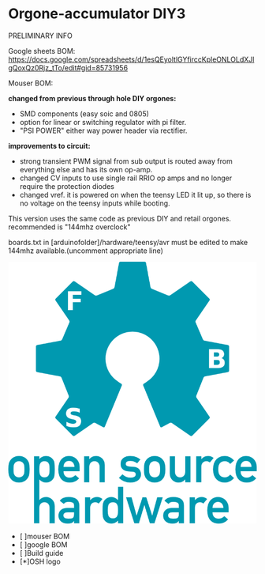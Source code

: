 # Orgone-accumulator DIY3
PRELIMINARY INFO

Google sheets BOM:
https://docs.google.com/spreadsheets/d/1esQEyoltlGYfirccKpleONLOLdXJlgQoxQz0Rjz_tTo/edit#gid=85731956

Mouser BOM:


**changed from previous through hole DIY orgones:**

* SMD components (easy soic and 0805)
* option for linear or switching regulator with pi filter.
* "PSI POWER" either way power header via rectifier.

**improvements to circuit:**
* strong transient PWM signal from sub output is routed away from
everything else and has its own op-amp.
* changed CV inputs to use single rail RRIO op amps and no longer require the protection diodes
* changed vref. it is powered on when the teensy LED it lit up, so there is no voltage on the teensy inputs while booting.

This version uses the same code as previous DIY and retail orgones.
 recommended is "144mhz overclock"
 
boards.txt in [arduinofolder]/hardware/teensy/avr 
must be edited to make 144mhz available.(uncomment appropriate line)

![OSHL](oshw-logo-300-px.png)


- [ ]mouser BOM
- [ ]google BOM
- [ ]Build guide
- [*]OSH logo